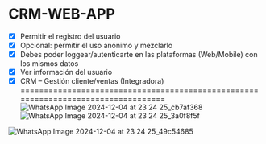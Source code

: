 # CRM-WEB-APP
- [x] Permitir el registro del usuario
- [x] Opcional: permitir el uso anónimo y mezclarlo
- [x] Debes poder loggear/autenticarte en las plataformas (Web/Mobile) con los mismos datos
- [x] Ver información del usuario
- [x] CRM – Gestión cliente/ventas (Integradora)
==================================================================================
![WhatsApp Image 2024-12-04 at 23 24 25_cb7af368](https://github.com/user-attachments/assets/1ad62c76-6062-49a7-84b5-822a51468548)
![WhatsApp Image 2024-12-04 at 23 24 25_3a0f8f5f](https://github.com/user-attachments/assets/4846c340-7be4-4b18-8280-89227f68971d)

![WhatsApp Image 2024-12-04 at 23 24 25_49c54685](https://github.com/user-attachments/assets/0aef9b4c-6a55-461f-bd74-17fee27e9551)
